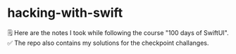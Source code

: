 # hacking-with-swift

🗒️ Here are the notes I took while following the course "100 days of SwiftUI".
<br>
✅ The repo also contains my solutions for the checkpoint challanges. 

